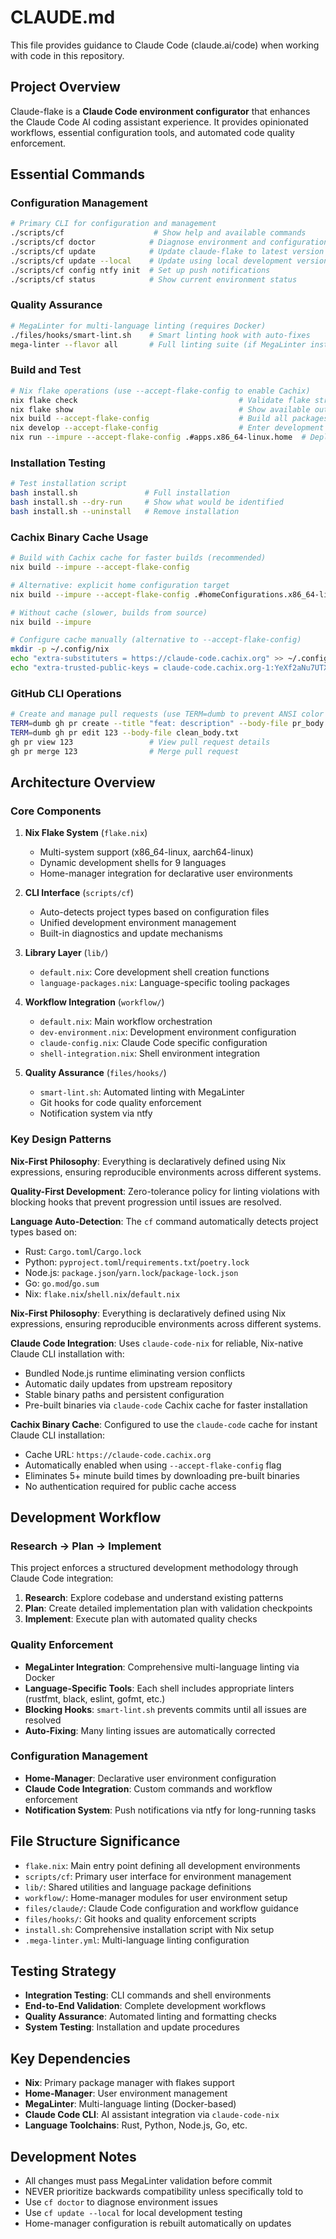 # CLAUDE.md

This file provides guidance to Claude Code (claude.ai/code) when working with code in this repository.

## Project Overview

Claude-flake is a **Claude Code environment configurator** that enhances the Claude Code AI coding assistant experience. It provides opinionated workflows, essential configuration tools, and automated code quality enforcement.

## Essential Commands

### Configuration Management
```bash
# Primary CLI for configuration and management
./scripts/cf                    # Show help and available commands
./scripts/cf doctor            # Diagnose environment and configuration issues
./scripts/cf update            # Update claude-flake to latest version
./scripts/cf update --local    # Update using local development version
./scripts/cf config ntfy init  # Set up push notifications
./scripts/cf status            # Show current environment status
```

### Quality Assurance
```bash
# MegaLinter for multi-language linting (requires Docker)
./files/hooks/smart-lint.sh    # Smart linting hook with auto-fixes
mega-linter --flavor all       # Full linting suite (if MegaLinter installed)
```

### Build and Test
```bash
# Nix flake operations (use --accept-flake-config to enable Cachix)
nix flake check                                    # Validate flake structure
nix flake show                                     # Show available outputs
nix build --accept-flake-config                    # Build all packages with cache
nix develop --accept-flake-config                  # Enter development shell with cache
nix run --impure --accept-flake-config .#apps.x86_64-linux.home  # Deploy home-manager configuration
```

### Installation Testing
```bash
# Test installation script
bash install.sh               # Full installation
bash install.sh --dry-run     # Show what would be identified
bash install.sh --uninstall   # Remove installation
```

### Cachix Binary Cache Usage
```bash
# Build with Cachix cache for faster builds (recommended)
nix build --impure --accept-flake-config

# Alternative: explicit home configuration target
nix build --impure --accept-flake-config .#homeConfigurations.x86_64-linux.${USER}.activationPackage

# Without cache (slower, builds from source)
nix build --impure

# Configure cache manually (alternative to --accept-flake-config)
mkdir -p ~/.config/nix
echo "extra-substituters = https://claude-code.cachix.org" >> ~/.config/nix/nix.conf
echo "extra-trusted-public-keys = claude-code.cachix.org-1:YeXf2aNu7UTX8Vwrze0za1WEDS+4DuI2kVeWEE4fsRk=" >> ~/.config/nix/nix.conf
```

### GitHub CLI Operations
```bash
# Create and manage pull requests (use TERM=dumb to prevent ANSI color codes)
TERM=dumb gh pr create --title "feat: description" --body-file pr_body.txt
TERM=dumb gh pr edit 123 --body-file clean_body.txt
gh pr view 123                 # View pull request details
gh pr merge 123                # Merge pull request
```

## Architecture Overview

### Core Components

1. **Nix Flake System** (`flake.nix`)
   - Multi-system support (x86_64-linux, aarch64-linux)
   - Dynamic development shells for 9 languages
   - Home-manager integration for declarative user environments

2. **CLI Interface** (`scripts/cf`)
   - Auto-detects project types based on configuration files
   - Unified development environment management
   - Built-in diagnostics and update mechanisms

3. **Library Layer** (`lib/`)
   - `default.nix`: Core development shell creation functions
   - `language-packages.nix`: Language-specific tooling packages

4. **Workflow Integration** (`workflow/`)
   - `default.nix`: Main workflow orchestration
   - `dev-environment.nix`: Development environment configuration
   - `claude-config.nix`: Claude Code specific configuration
   - `shell-integration.nix`: Shell environment integration

5. **Quality Assurance** (`files/hooks/`)
   - `smart-lint.sh`: Automated linting with MegaLinter
   - Git hooks for code quality enforcement
   - Notification system via ntfy

### Key Design Patterns

**Nix-First Philosophy**: Everything is declaratively defined using Nix expressions, ensuring reproducible environments across different systems.

**Quality-First Development**: Zero-tolerance policy for linting violations with blocking hooks that prevent progression until issues are resolved.

**Language Auto-Detection**: The `cf` command automatically detects project types based on:
- Rust: `Cargo.toml`/`Cargo.lock`
- Python: `pyproject.toml`/`requirements.txt`/`poetry.lock`
- Node.js: `package.json`/`yarn.lock`/`package-lock.json`
- Go: `go.mod`/`go.sum`
- Nix: `flake.nix`/`shell.nix`/`default.nix`

**Nix-First Philosophy**: Everything is declaratively defined using Nix expressions, ensuring reproducible environments across different systems.

**Claude Code Integration**: Uses `claude-code-nix` for reliable, Nix-native Claude CLI installation with:
- Bundled Node.js runtime eliminating version conflicts
- Automatic daily updates from upstream repository
- Stable binary paths and persistent configuration
- Pre-built binaries via `claude-code` Cachix cache for faster installation

**Cachix Binary Cache**: Configured to use the `claude-code` cache for instant Claude CLI installation:
- Cache URL: `https://claude-code.cachix.org`
- Automatically enabled when using `--accept-flake-config` flag
- Eliminates 5+ minute build times by downloading pre-built binaries
- No authentication required for public cache access

## Development Workflow

### Research → Plan → Implement
This project enforces a structured development methodology through Claude Code integration:

1. **Research**: Explore codebase and understand existing patterns
2. **Plan**: Create detailed implementation plan with validation checkpoints
3. **Implement**: Execute plan with automated quality checks

### Quality Enforcement
- **MegaLinter Integration**: Comprehensive multi-language linting via Docker
- **Language-Specific Tools**: Each shell includes appropriate linters (rustfmt, black, eslint, gofmt, etc.)
- **Blocking Hooks**: `smart-lint.sh` prevents commits until all issues are resolved
- **Auto-Fixing**: Many linting issues are automatically corrected

### Configuration Management
- **Home-Manager**: Declarative user environment configuration
- **Claude Code Integration**: Custom commands and workflow enforcement
- **Notification System**: Push notifications via ntfy for long-running tasks

## File Structure Significance

- `flake.nix`: Main entry point defining all development environments
- `scripts/cf`: Primary user interface for environment management
- `lib/`: Shared utilities and language package definitions
- `workflow/`: Home-manager modules for user environment setup
- `files/claude/`: Claude Code configuration and workflow guidance
- `files/hooks/`: Git hooks and quality enforcement scripts
- `install.sh`: Comprehensive installation script with Nix setup
- `.mega-linter.yml`: Multi-language linting configuration

## Testing Strategy

- **Integration Testing**: CLI commands and shell environments
- **End-to-End Validation**: Complete development workflows
- **Quality Assurance**: Automated linting and formatting checks
- **System Testing**: Installation and update procedures

## Key Dependencies

- **Nix**: Primary package manager with flakes support
- **Home-Manager**: User environment management
- **MegaLinter**: Multi-language linting (Docker-based)
- **Claude Code CLI**: AI assistant integration via `claude-code-nix`
- **Language Toolchains**: Rust, Python, Node.js, Go, etc.

## Development Notes

- All changes must pass MegaLinter validation before commit
- NEVER prioritize backwards compatibility unless specifically told to
- Use `cf doctor` to diagnose environment issues
- Use `cf update --local` for local development testing
- Home-manager configuration is rebuilt automatically on updates